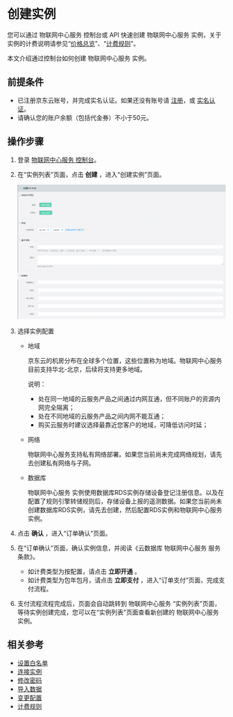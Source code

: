 # 创建实例

您可以通过 物联网中心服务 控制台或 API 快速创建 物联网中心服务 实例，关于实例的计费说明请参见“[价格总览](../Pricing/Billing-Overview.md)”、“[计费规则](../Pricing/Billing-Rules.md)”。

本文介绍通过控制台如何创建 物联网中心服务 实例。

## 前提条件
- 已注册京东云账号，并完成实名认证。如果还没有账号请 [注册](https://accounts.jdcloud.com/p/regPage?source=jdcloud%26ReturnUrl=%2f%2fuc.jdcloud.com%2fpassport%2fcomplete%3freturnUrl%3dhttp%3A%2F%2Fuc.jdcloud.com%2Fredirect%2FloginRouter%3FreturnUrl%3Dhttps%253A%252F%252Fwww.jdcloud.com%252Fhelp%252Fdetail%252F734%252FisCatalog%252F1)，或 [实名认证](https://uc.jdcloud.com/account/certify)。
- 请确认您的账户余额（包括代金券）不小于50元。

## 操作步骤
1. 登录 [物联网中心服务 控制台](https://iot-console.jdcloud.com/iothub)。
2. 在“实例列表”页面，点击 **创建** ，进入“创建实例”页面。

    ![创建实例](../../../../image/IoT/IoT-Hub/iothub-001.png)
	
3. 选择实例配置

	- 地域
	
       京东云的机房分布在全球多个位置，这些位置称为地域。物联网中心服务 目前支持华北-北京，后续将支持更多地域。

	   说明：
	   - 处在同一地域的云服务产品之间通过内网互通，但不同账户的资源内网完全隔离；
	   - 处在不同地域的云服务产品之间内网不能互通；
	   - 购买云服务时建议选择最靠近您客户的地域，可降低访问时延；
	   
	- 网络
	
	   物联网中心服务支持私有网络部署。如果您当前尚未完成网络规划，请先去创建私有网络与子网。
	   
	- 数据库
	
	    物联网中心服务 实例使用数据库RDS实例存储设备登记注册信息。以及在配置了规则引擎转储规则后，存储设备上报的遥测数据。如果您当前尚未创建数据库RDS实例，请先去创建，然后配置RDS实例和物联网中心服务实例。
	
4. 点击 **确认** ，进入“订单确认”页面。
6. 在“订单确认”页面，确认实例信息，并阅读《云数据库 物联网中心服务 服务条款》。
	- 如计费类型为按配置，请点击 **立即开通** 。
	- 如计费类型为包年包月，请点击 **立即支付** ，进入“订单支付”页面，完成支付流程。
7. 支付流程流程完成后，页面会自动跳转到 物联网中心服务 “实例列表”页面，等待实例创建完成，您可以在“实例列表”页面查看新创建的 物联网中心服务 实例。

## 相关参考

- [设置白名单](Set-Whitelist.md)
- [连接实例](Connect-Instance.md)
- [修改密码](../Operation-Guide/Account-Management/Reset-Password.md)
- [导入数据](Import-Data.md)
- [变更配置](../Operation-Guide/Instance-Management/Modify-Instance-Spec.md)
- [计费规则](../Pricing/Billing-Rules.md)
